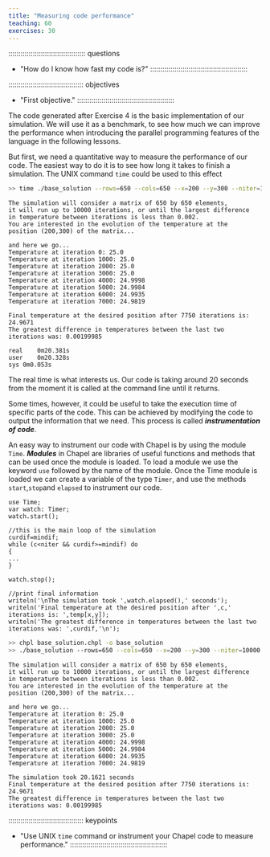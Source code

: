 ```yaml
---
title: "Measuring code performance"
teaching: 60
exercises: 30
---
```


:::::::::::::::::::::::::::::::::::::: questions
- "How do I know how fast my code is?"
::::::::::::::::::::::::::::::::::::::::::::::::

::::::::::::::::::::::::::::::::::::: objectives
- "First objective."
::::::::::::::::::::::::::::::::::::::::::::::::

The code generated after Exercise 4 is the basic implementation of our simulation. We will use it as a
benchmark, to see how much we can improve the performance when introducing the parallel programming features
of the language in the following lessons.

But first, we need a quantitative way to measure the performance of our code.  The easiest way to do it is to
see how long it takes to finish a simulation.  The UNIX command `time` could be used to this effect

```bash
>> time ./base_solution --rows=650 --cols=650 --x=200 --y=300 --niter=10000 --mindif=0.002 --n=1000
```

```output
The simulation will consider a matrix of 650 by 650 elements,
it will run up to 10000 iterations, or until the largest difference
in temperature between iterations is less than 0.002.
You are interested in the evolution of the temperature at the 
position (200,300) of the matrix...

and here we go...
Temperature at iteration 0: 25.0
Temperature at iteration 1000: 25.0
Temperature at iteration 2000: 25.0
Temperature at iteration 3000: 25.0
Temperature at iteration 4000: 24.9998
Temperature at iteration 5000: 24.9984
Temperature at iteration 6000: 24.9935
Temperature at iteration 7000: 24.9819

Final temperature at the desired position after 7750 iterations is: 24.9671
The greatest difference in temperatures between the last two iterations was: 0.00199985

real	0m20.381s
user	0m20.328s
sys	0m0.053s
```

The real time is what interests us. Our code is taking around 20 seconds from the moment it is called at the
command line until it returns.

Some times, however, it could be useful to take the execution time of specific parts of the code. This can be
achieved by modifying the code to output the information that we need. This process is called
**_instrumentation of code_**.

An easy way to instrument our code with Chapel is by using the module `Time`.  **_Modules_** in Chapel are
libraries of useful functions and methods that can be used once the module is loaded. To load a module we use
the keyword `use` followed by the name of the module. Once the Time module is loaded we can create a variable
of the type `Timer`, and use the methods `start`,`stop`and `elapsed` to instrument our code.

```chpl
use Time;
var watch: Timer;
watch.start();

//this is the main loop of the simulation
curdif=mindif;
while (c<niter && curdif>=mindif) do
{
...
}

watch.stop();

//print final information
writeln('\nThe simulation took ',watch.elapsed(),' seconds');
writeln('Final temperature at the desired position after ',c,' iterations is: ',temp[x,y]);
writeln('The greatest difference in temperatures between the last two iterations was: ',curdif,'\n');
```

```bash
>> chpl base_solution.chpl -o base_solution
>> ./base_solution --rows=650 --cols=650 --x=200 --y=300 --niter=10000 --mindif=0.002 --n=1000
```

```output
The simulation will consider a matrix of 650 by 650 elements,
it will run up to 10000 iterations, or until the largest difference
in temperature between iterations is less than 0.002.
You are interested in the evolution of the temperature at the 
position (200,300) of the matrix...

and here we go...
Temperature at iteration 0: 25.0
Temperature at iteration 1000: 25.0
Temperature at iteration 2000: 25.0
Temperature at iteration 3000: 25.0
Temperature at iteration 4000: 24.9998
Temperature at iteration 5000: 24.9984
Temperature at iteration 6000: 24.9935
Temperature at iteration 7000: 24.9819

The simulation took 20.1621 seconds
Final temperature at the desired position after 7750 iterations is: 24.9671
The greatest difference in temperatures between the last two iterations was: 0.00199985
```

::::::::::::::::::::::::::::::::::::: keypoints
- "Use UNIX `time` command or instrument your Chapel code to measure performance."
::::::::::::::::::::::::::::::::::::::::::::::::
